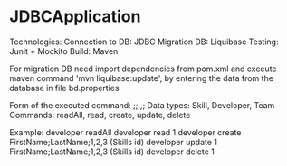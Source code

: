 # JDBCApplication

Technologies:
Connection to DB: JDBC
Migration DB: Liquibase
Testing: Junit + Mockito
Build: Maven

For migration DB need import dependencies from pom.xml and execute maven command 'mvn liquibase:update', by entering the data from the database in file bd.properties

Form of the executed command:
<Data type> <command> <arg>;<arg>;<arg1>,<arg2>,<arg3>;
Data types: Skill, Developer, Team
Commands: readAll, read, create, update, delete

Example: 
developer readAll
developer read 1
developer create FirstName;LastName;1,2,3 (Skills id)
developer update 1 FirstName;LastName;1,2,3 (Skills id)
developer delete 1

